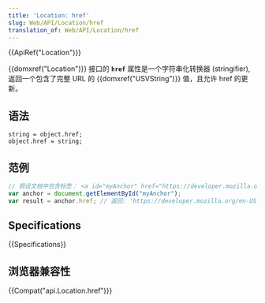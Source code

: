 ```yaml
---
title: 'Location: href'
slug: Web/API/Location/href
translation_of: Web/API/Location/href
---
```

{{ApiRef("Location")}}

{{domxref("Location")}} 接口的 **`href`** 属性是一个字符串化转换器 (stringifier), 返回一个包含了完整 URL 的 {{domxref("USVString")}} 值，且允许 href 的更新。

## 语法

```plain
string = object.href;
object.href = string;
```

## 范例

```js
// 假设文档中包含标签： <a id="myAnchor" href="https://developer.mozilla.org/en-US/Location/href">
var anchor = document.getElementById("myAnchor");
var result = anchor.href; // 返回: 'https://developer.mozilla.org/en-US/Location/href'
```

## Specifications

{{Specifications}}

## 浏览器兼容性

{{Compat("api.Location.href")}}
